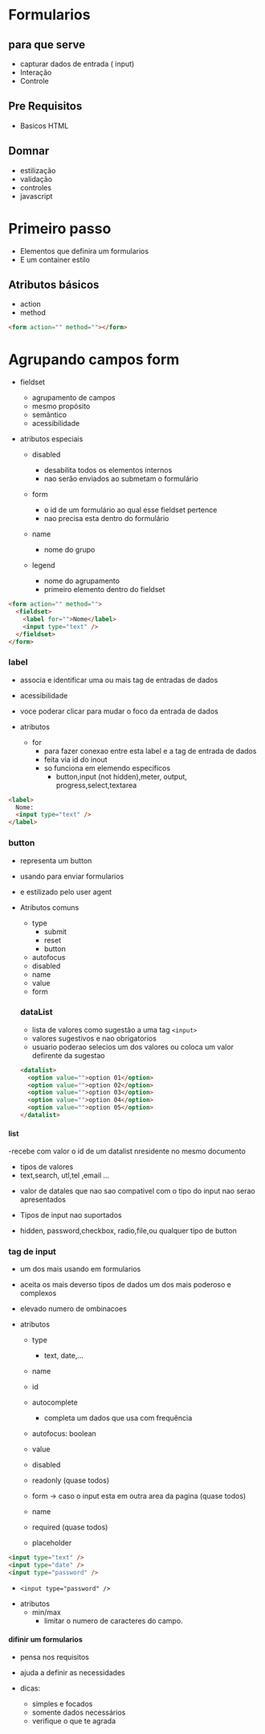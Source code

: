 # Formularios

## para que serve

- capturar dados de entrada ( input)
- Interação
- Controle

## Pre Requisitos

- Basicos HTML

## Domnar

- estilização
- validação
- controles
- javascript

# Primeiro passo

- Elementos que definira um formularios
- E um container estilo <section> <footer>

## Atributos básicos

- action
- method

```html
<form action="" method=""></form>
```

# Agrupando campos form

- fieldset

  - agrupamento de campos
  - mesmo propósito
  - semântico
  - acessibilidade

- atributos especiais

  - disabled

    - desabilita todos os elementos internos
    - nao serão enviados ao submetam o formulário

  - form

    - o id de um formulário ao qual esse fieldset pertence
    - nao precisa esta dentro do formulário

  - name

    - nome do grupo

  - legend
    - nome do agrupamento
    - primeiro elemento dentro do fieldset

```html
<form action="" method="">
  <fieldset>
    <label for="">Nome</label>
    <input type="text" />
  </fieldset>
</form>
```

### label

- associa e identificar uma ou mais tag de entradas de dados
- acessibilidade
- voce poderar clicar para mudar o foco da entrada de dados

- atributos
  - for
    - para fazer conexao entre esta label e a tag de entrada de dados
    - feita via id do inout
    - so funciona em elemendo especificos
      - button,input (not hidden),meter, output, progress,select,textarea

```html
<label>
  Nome:
  <input type="text" />
</label>
```

### button

- representa um button
- usando para enviar formularios
- e estilizado pelo user agent

- Atributos comuns

  - type
    - submit
    - reset
    - button
  - autofocus
  - disabled
  - name
  - value
  - form

  ### dataList

  - lista de valores como sugestão a uma tag `<input>`
  - valores sugestivos e nao obrigatorios
  - usuario poderao selecios um dos valores ou coloca um valor defirente da sugestao

  ```html
  <datalist>
    <option value="">option 01</option>
    <option value="">option 02</option>
    <option value="">option 03</option>
    <option value="">option 04</option>
    <option value="">option 05</option>
  </datalist>
  ```

#### list

-recebe com valor o id de um datalist nresidente no mesmo documento

- tipos de valores
- text,search, utl,tel ,email ...

* valor de datales que nao sao compativel com o tipo do input nao serao apresentados

* Tipos de input nao suportados

- hidden, password,checkbox, radio,file,ou qualquer tipo de button

### tag de input

- um dos mais usando em formularios
- aceita os mais deverso tipos de dados um dos mais poderoso e complexos
- elevado numero de ombinacoes

- atributos

  - type
    - text, date,...
  - name
  - id

  - autocomplete

    - completa um dados que usa com frequência

  - autofocus: boolean
  - value
  - disabled
  - readonly (quase todos)
  - form -> caso o input esta em outra area da pagina (quase todos)
  - name
  - required (quase todos)
  - placeholder 

```html
<input type="text" />
<input type="date" />
<input type="password" />
```

* `<input type="password" />`

- atributos 
  - min/max
    - limitar o numero de caracteres do campo.

#### difinir um formularios

- pensa nos requisitos
- ajuda a definir as necessidades

- dicas:
  - simples e focados
  - somente dados necessários
  - verifique o que te agrada
